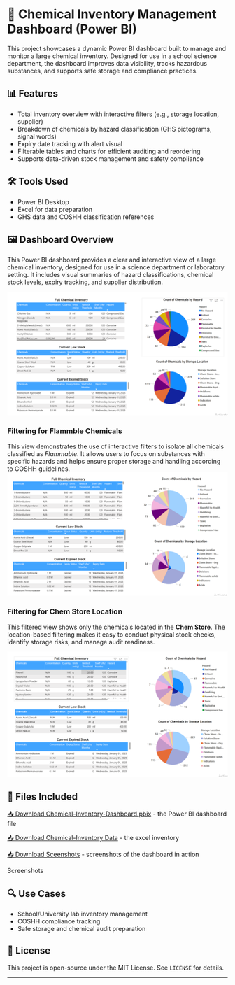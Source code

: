 # 🧪 Chemical Inventory Management Dashboard (Power BI)

This project showcases a dynamic Power BI dashboard built to manage and monitor a large chemical inventory. Designed for use in a school science department, the dashboard improves data visibility, tracks hazardous substances, and supports safe storage and compliance practices.

## 📊 Features

- Total inventory overview with interactive filters (e.g., storage location, supplier)
- Breakdown of chemicals by hazard classification (GHS pictograms, signal words)
- Expiry date tracking with alert visual
- Filterable tables and charts for efficient auditing and reordering
- Supports data-driven stock management and safety compliance

## 🛠 Tools Used

- Power BI Desktop
- Excel for data preparation
- GHS data and COSHH classification references


## 🖼️ Dashboard Overview
This Power BI dashboard provides a clear and interactive view of a large chemical inventory, designed for use in a science department or laboratory setting. It includes visual summaries of hazard classifications, chemical stock levels, expiry tracking, and supplier distribution.

![Dashboard](Screenshots/dashboard-overview.png)



### Filtering for Flammble Chemicals 
This view demonstrates the use of interactive filters to isolate all chemicals classified as *Flammable*. It allows users to focus on substances with specific hazards and helps ensure proper storage and handling according to COSHH guidelines.
![Dashboard](Screenshots/Dashboard-(All-Flamables).png)

### Filtering for Chem Store Location 
This filtered view shows only the chemicals located in the **Chem Store**. The location-based filtering makes it easy to conduct physical stock checks, identify storage risks, and manage audit readiness.

![Dashboard](Screenshots/Dashboard-(FilterChem-Store).png)


## 📁 Files Included

[📥 Download Chemical-Inventory-Dashboard.pbix](Chemical-Inventory-Dashboard.pbix) - the Power BI dashboard file

[📥 Download Chemical-Inventory Data](Data/Chemical-inventory-2025-(Redacted).xlsx) - the excel inventory 

[📥 Download Sceenshots](Screenshots) - screenshots of the dashboard in action

Screenshots

## 🔍 Use Cases

- School/University lab inventory management
- COSHH compliance tracking
- Safe storage and chemical audit preparation

## 📄 License

This project is open-source under the MIT License. See `LICENSE` for details.

---

